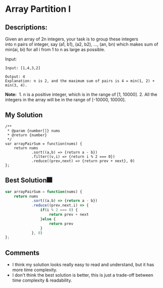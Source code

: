 # Array Partition I

## Descriptions: 
Given an array of 2n integers, your task is to group these integers into n pairs of integer, say (a1, b1), (a2, b2), ..., (an, bn) which makes sum of min(ai, bi) for all i from 1 to n as large as possible.

Input:
``` 
Input: [1,4,3,2]

Output: 4
Explanation: n is 2, and the maximum sum of pairs is 4 = min(1, 2) + min(3, 4).
```

**Note:** 
	1.	n is a positive integer, which is in the range of [1, 10000].
	2.	All the integers in the array will be in the range of [-10000, 10000].




## My Solution
```
/**
 * @param {number[]} nums
 * @return {number}
 */
var arrayPairSum = function(nums) {
    return nums
            .sort((a,b) => {return a - b})
            .filter((v,i) => {return i % 2 === 0})
            .reduce((prev,next) => {return prev + next}, 0)
};
```

## Best Solution🎆
```javascript
var arrayPairSum = function(nums) {
    return nums
            .sort((a,b) => {return a - b})
            .reduce((prev,next,i) => {
                if(i % 2 === 0) {
                    return prev + next
                }else {
                    return prev
                }
            }, 0)
};
```

## Comments
- I think my solution looks really easy to read and understand, but it has more time complexity.
- I don't think the best solution is better, this is just a trade-off between time complexity & readability.






